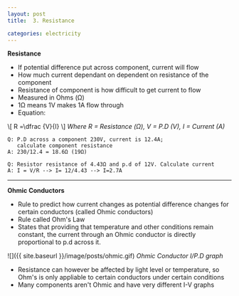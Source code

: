```yaml
---
layout: post
title:  3. Resistance

categories: electricity
---
```

**Resistance**

* If potential difference put across component, current will flow
* How much current dependant on dependent on resistance of the component
* Resistance of component is how difficult to get current to flow
* Measured in Ohms (Ω)
* 1Ω means 1V makes 1A flow through
* Equation:

\\[ R =\dfrac {V}{I} \\]
*Where R = Resistance (Ω), V = P.D (V), I = Current (A)*

	Q: P.D across a component 230V, current is 12.4A;
	   calculate component resistance 
	A: 230/12.4 = 18.6Ω (19Ω)

	Q: Resistor resistance of 4.43Ω and p.d of 12V. Calculate current
	A: I = V/R --> I= 12/4.43 --> I=2.7A
---

**Ohmic Conductors**

* Rule to predict how current changes as potential difference changes for certain conductors (called Ohmic conductors)
* Rule called Ohm's Law
* States that providing that temperature and other conditions remain constant, the current through an Ohmic conductor is directly proportional to p.d across it.

![]({{ site.baseurl }}/image/posts/ohmic.gif)
*Ohmic Conductor I/P.D graph*

* Resistance can however be affected by light level or temperature, so Ohm's is only appliable to certain conductors under certain conditions 
* Many components aren't Ohmic and have very different I-V graphs

